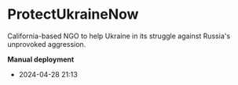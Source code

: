 # ProtectUkraineNow
California-based NGO to help Ukraine in its struggle against Russia's unprovoked aggression.

**Manual deployment**
- 2024-04-28 21:13
